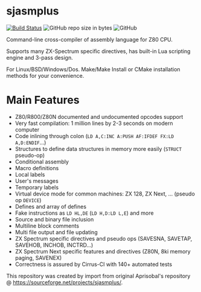 # sjasmplus
[![Build Status](https://api.cirrus-ci.com/github/z00m128/sjasmplus.svg)](https://cirrus-ci.com/github/z00m128/sjasmplus)
![GitHub repo size in bytes](https://img.shields.io/github/repo-size/z00m128/sjasmplus.svg)
![GitHub](https://img.shields.io/github/license/z00m128/sjasmplus.svg)

Command-line cross-compiler of assembly language for Z80 CPU. 

Supports many ZX-Spectrum specific directives, has built-in Lua scripting engine and 3-pass design.

For Linux/BSD/Windows/Dos. Make/Make Install or CMake installation methods for your convenience.

Main Features
=============

- Z80/R800/Z80N documented and undocumented opcodes support
- Very fast compilation: 1 million lines by 2-3 seconds on modern computer
- Code inlining through colon (`LD A,C:INC A:PUSH AF:IFDEF FX:LD A,D:ENDIF`…)
- Structures to define data structures in memory more easily (`STRUCT` pseudo-op)
- Conditional assembly
- Macro definitions
- Local labels
- User's messages
- Temporary labels
- Virtual device mode for common machines: ZX 128, ZX Next, ... (pseudo op `DEVICE`)
- Defines and array of defines
- Fake instructions as `LD HL,DE` (`LD H,D:LD L,E`) and more
- Source and binary file inclusion
- Multiline block comments
- Multi file output and file updating
- ZX Spectrum specific directives and pseudo ops (SAVESNA, SAVETAP, SAVEHOB, INCHOB, INCTRD...)
- ZX Spectrum Next specific features and directives (Z80N, 8ki memory paging, SAVENEX)
- Correctness is assured by Cirrus-CI with 140+ automated tests

This repository was created by import from original Aprisobal's repository @ https://sourceforge.net/projects/sjasmplus/.
